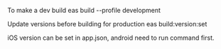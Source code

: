 To make a dev build
eas build --profile development

Update versions before building for production
eas build:version:set

iOS version can be set in app.json, android need to run command first.
